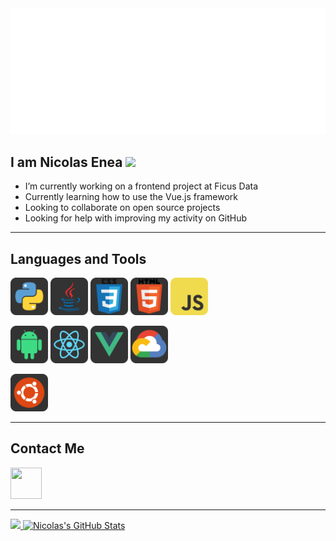 <img src="animated.svg">

## I am Nicolas Enea  <img src="https://raw.githubusercontent.com/MartinHeinz/MartinHeinz/master/wave.gif" width="30px"> 

  <ul>
    <li>I’m currently working on a frontend project at Ficus Data</li>
    <li>Currently learning how to use the Vue.js framework</li>
    <li>Looking to collaborate on open source projects</li>
    <li>Looking for help with improving my activity on GitHub</li>
  </ul>

---

## Languages and Tools

[<img src="images/python.svg" width="60px" height="60px">](https://www.python.org/)
[<img src="images/java-original.svg" width="60px" height="60px">](https://developer.oracle.com/java/)
[<img src="images/css3-original-wordmark.svg" width="60px" height="60px">](https://www.w3.org/TR/CSS/)
[<img src="images/html5-original-wordmark.svg" width="60px" height="60px">](https://html.spec.whatwg.org/multipage/) 
[<img src="images/javascript-original.svg" width="60px" height="60px">](https://developer.mozilla.org/en-US/docs/Web/JavaScript)
<!-- <img src="images/typescript.svg" width="60px" height="60px">  -->

[<img src="images/android-original.svg" width="60px" height="60px">](https://developer.android.com/)
[<img src="images/react-original.svg" width="60px" height="60px">](https://reactjs.org/)
[<img src="images/vuejs-original.svg" width="60px" height="60px">](https://vuejs.org/)
[<img src="images/googlecloud-original.svg" width="60px" height="60px">](https://cloud.google.com/)

[<img src="images/ubuntu.svg" width="60px" height="60px">](https://ubuntu.com/)



<!-- <img src="images/html5-original-wordmark.svg" style="background-color:#FFFFFF; border-radius:10px; padding:5px; width:50px; height:50px">
<img src="images/css3-original-wordmark.svg" style="background-color:#FFFFFF; border-radius:10px; padding:5px; width:50px; height:50px">
<img src="images/javascript-original.svg" style="background-color:#FFFFFF; border-radius:10px; padding:5px; width:50px; height:50px">
<img src="images/android-original.svg" style="background-color:#FFFFFF; border-radius:10px; padding:5px; width:50px; height:50px">
<img src="images/wordpress-plain.svg" style="background-color:#FFFFFF; border-radius:10px; padding:5px; width:50px; height:50px">
<img src="images/java-original.svg" style="background-color:#FFFFFF; border-radius:10px; padding:5px; width:50px; height:50px">
<img src="images/cpp.svg" style="background-color:#FFFFFF; border-radius:10px; padding:5px; width:50px; height:50px">

<img src="images/react-original.svg" style="background-color:#FFFFFF; border-radius:10px; padding:5px; width:50px; height:50px">
<img src="images/flutter-original.svg" style="background-color:#FFFFFF; border-radius:10px; padding:10px; width:40px; height:40px">
<img src="images/bash-original.svg" style="background-color:#FFFFFF; border-radius:10px; padding:5px; width:50px; height:50px">
<img src="images/nodejs-original.svg" style="background-color:#FFFFFF; border-radius:10px; padding:5px; width:50px; height:50px">
<img src="images/vuejs-original.svg" style="background-color:#FFFFFF; border-radius:10px; padding:5px; width:50px; height:50px"> -->



<!-- <kbd>
<img src="python.svg" width="64px" height="64px"> 
</kbd> -->

---
## Contact Me  

[<img src="https://camo.githubusercontent.com/c8a9c5b414cd812ad6a97a46c29af67239ddaeae08c41724ff7d945fb4c047e5/68747470733a2f2f6564656e742e6769746875622e696f2f537570657254696e7949636f6e732f696d616765732f7376672f6c696e6b6564696e2e737667" width="50px" height="50px" />](https://www.linkedin.com/in/nicolasenea/)

---
<!-- ![My GitHub Stats](https://github-readme-stats.vercel.app/api?username=nicoenea&&show_icons=true&title_color=ffffff&icon_color=bb2acf&text_color=daf7dc&bg_color=151515) 
[![Top Langs](https://github-readme-stats.vercel.app/api/top-langs/?username=nicoenea&layout=compact&&show_icons=true&title_color=ffffff&icon_color=bb2acf&text_color=daf7dc&bg_color=151515)](https://github.com/anuraghazra/github-readme-stats)
 -->
 
 <a href="https://github.com/nicoenea/nicoenea">
  <img  src="https://github-readme-stats.vercel.app/api/top-langs/?username=nicoenea&hide=java,html,tex&title_color=ffffff&text_color=c9cacc&icon_color=2bbc8a&bg_color=1d1f21&langs_count=3" />
  <img src="https://github-readme-stats.vercel.app/api?username=nicoenea&show_icons=true&line_height=27&count_private=true&title_color=ffffff&text_color=c9cacc&icon_color=2bbc8a&bg_color=1d1f21" alt="Nicolas's GitHub Stats" />
</a>
<a href="https://github.com/nicoenea/nicoenea">
  
</a>


 
 

